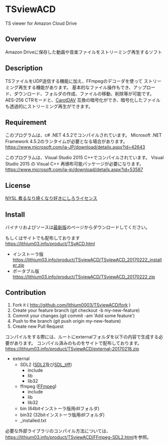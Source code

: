 # TSviewACD
TS viewer for Amazon Cloud Drive

## Overview
Amazon Driveに保存した動画や音楽ファイルをストリーミング再生するソフト

## Description
TSファイルをUDP送信する機能に加え、FFmpegのデコーダを使って
ストリーミング再生する機能があります。
基本的なファイル操作もでき、アップロード、ダウンロード、フォルダの作成、ファイルの移動、削除等が可能です。
AES-256 CTRモードと、[CarotDAV](http://www.rei.to/carotdav.html "CarotDAV")
互換の暗号化ができ、暗号化したファイルも透過的にストリーミング再生ができます。

## Requirement
このプログラムは、c# .NET 4.5.2でコンパイルされています。
Microsoft .NET Framework 4.5.2のランタイムが必要となる場合があります。
<https://www.microsoft.com/ja-JP/download/details.aspx?id=42643>

このプログラムは、Visual Studio 2015 C++でコンパイルされています。
Visual Studio 2015 の Visual C++ 再頒布可能パッケージが必要になります。
<https://www.microsoft.com/ja-jp/download/details.aspx?id=53587>

## License
[NYSL 煮るなり焼くなり好きにしろライセンス](http://www.kmonos.net/nysl/index.ja.html "NYSL")

## Install
バイナリおよびソースは[最新版](../../releases/latest)のページからダウンロードしてください。

もしくはサイトでも配布しております <https://lithium03.info/product/TSvACD.html>
* インストーラ版 <https://lithium03.info/product/TSviewACD/TSviewACD_20170222_installer.zip>
* ポータブル版 <https://lithium03.info/product/TSviewACD/TSviewACD_20170222.zip>

## Contribution
1. Fork it ( http://github.com/lithium0003/TSviewACD/fork )
2. Create your feature branch (git checkout -b my-new-feature)
3. Commit your changes (git commit -am 'Add some feature')
4. Push to the branch (git push origin my-new-feature)
5. Create new Pull Request

コンパイルをする際には、ルートにexternalフォルダを以下の内容で生成する必要があります。
コンパイル済みのものをサイトで配布しております。
<https://lithium03.info/product/TSviewACD/external-20170218.zip>
- external
    - SDL2 ([SDL2][]及び[SDL_tiff][])
        + include
        - lib
        - lib32
    - ffmpeg ([FFmpeg][])
        + include
        - lib
        - lib32
    - bin (64bitインストーラ版用dllフォルダ)
    - bin32 (32bitインストーラ版用dllフォルダ)
    + _installed.txt

[SDL2]: https://www.libsdl.org/download-2.0.php "SDL2"
[SDL_tiff]: https://www.libsdl.org/projects/SDL_ttf/ "SDL_tiff"
[FFmpeg]: https://ffmpeg.org/ "FFmpeg"

必要な外部ライブラリのコンパイル方法については、<https://lithium03.info/product/TSviewACD/FFmpeg-SDL2.html>を参照。
